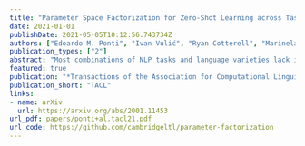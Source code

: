 ```yaml
---
title: "Parameter Space Factorization for Zero-Shot Learning across Tasks and Languages"
date: 2021-01-01
publishDate: 2021-05-05T10:12:56.743734Z
authors: ["Edoardo M. Ponti", "Ivan Vulić", "Ryan Cotterell", "Marinela Parovic", "Roi Reichart", "Anna Korhonen"]
publication_types: ["2"]
abstract: "Most combinations of NLP tasks and language varieties lack in-domain examples for supervised training because of the paucity of annotated data. How can neural models make sample-efficient generalizations from task-language combinations with available data to low-resource ones? In this work, we propose a Bayesian generative model for the space of neural parameters. We assume that this space can be factorized into latent variables for each language and each task. We infer the posteriors over such latent variables based on data from seen task-language combinations through variational inference. This enables zero-shot classification on unseen combinations at prediction time. For instance, given training data for named entity recognition (NER) in Vietnamese and for part-of-speech (POS) tagging in Wolof, our model can perform accurate predictions for NER in Wolof. In particular, we experiment with a typologically diverse sample of 33 languages from 4 continents and 11 families, and show that our model yields comparable or better results than state-of-the-art, zero-shot cross-lingual transfer methods. Our code is available at https://github.com/cambridgeltl/parameter-factorization."
featured: true
publication: "*Transactions of the Association for Computational Linguistics*"
publication_short: "TACL"
links:
- name: arXiv
  url: https://arxiv.org/abs/2001.11453
url_pdf: papers/ponti+al.tacl21.pdf
url_code: https://github.com/cambridgeltl/parameter-factorization
---
```


